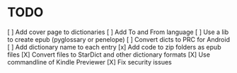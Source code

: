 # TODO
[ ] Add cover page to dictionaries
[ ] Add To and From language
[ ] Use a lib to create epub (pyglossary or penelope)
[ ] Convert dicts to PRC for Android
[ ] Add dictionary name to each entry
[x] Add code to zip folders as epub files
[X] Convert files to StarDict and other dictionary formats
[X] Use commandline of Kindle Previewer
[X] Fix security issues
